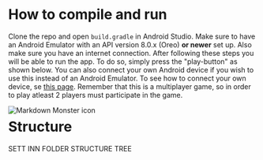 # How to compile and run
Clone the repo and open `build.gradle` in Android Studio. Make sure to have an Android Emulator with an API version 8.0.x (Oreo) **or newer** set up. Also make sure you have an internet connection. After following these steps you will be able to run the app. To do so, simply press the "play-button" as shown below. You can also connect your own Android device if you wish to use this instead of an Android Emulator. To see how to connect your own device, se [this page](https://developer.android.com/studio/run/device). Remember that this is a multiplayer game, so in order to play atleast 2 players must participate in the game.

<img src="https://gitlab.stud.idi.ntnu.no/gruppe13tdt4240/viruswar/-/wikis/uploads/cf8c68f002deaf1c9cfc67bd5af1bf33/Skjermbilde_2022-04-22_kl._14.06.28.png"
     alt="Markdown Monster icon"
     style="float: left; margin-right: 10px;" />


# Structure 
SETT INN FOLDER STRUCTURE TREE

